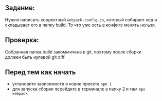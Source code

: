 ## Задание:

Нужно написать корректный `webpack.config.js`, который собирает код и складывает его в папку build. То что уже есть в конфиге менять нельзя.

## Проверка:

Собранная папка build закоммичена в git, поэтому после сборки должен быть нулевой git diff.

## Перед тем как начать

- установите зависимости в корне проекта `npm i`
- для запуска сборки перейдите в терминале в папку 2 и там `npx webpack`
